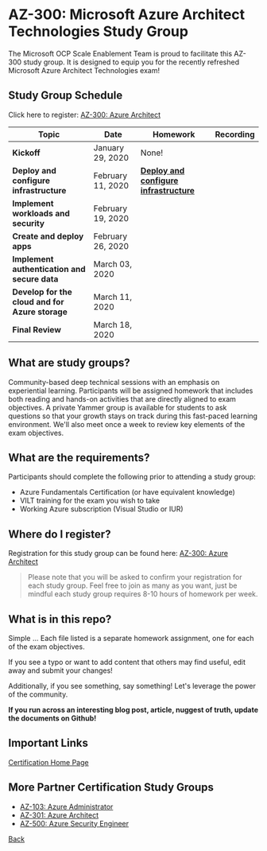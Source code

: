 # AZ-300: Microsoft Azure Architect Technologies Study Group

The Microsoft OCP Scale Enablement Team is proud to facilitate this AZ-300 study group. It is designed to equip you for the recently refreshed Microsoft Azure Architect Technologies exam!

## Study Group Schedule

Click here to register:  [AZ-300: Azure Architect](https://msuspartners.eventbuilder.com/AZ-300)

|Topic|Date|Homework|Recording|
| - | - | - | - |
|**Kickoff**|January 29, 2020|None!| |
|**Deploy and configure infrastructure**|February 11, 2020|[**Deploy and configure infrastructure**](Infrastructure.md)  | |
|**Implement workloads and security**| February 19, 2020| | |
|**Create and deploy apps**| February 26, 2020| | |
|**Implement authentication and secure data**|March 03, 2020| | |
|**Develop for the cloud and for Azure storage**|March 11, 2020| | |
|**Final Review**|March 18, 2020| | |

## What are study groups?

Community-based deep technical sessions with an emphasis on experiential learning.  Participants will be assigned homework that includes both reading and hands-on activities that are directly aligned to exam objectives.  A private Yammer group is available for students to ask questions so that your growth stays on track during this fast-paced learning environment. We'll also meet once a week to review key elements of the exam objectives.

## What are the requirements?

Participants should complete the following prior to attending a study group:

- Azure Fundamentals Certification (or have equivalent knowledge)
- VILT training for the exam you wish to take
- Working Azure subscription (Visual Studio or IUR)

## Where do I register?

Registration for this study group can be found here:
[AZ-300: Azure Architect](https://msuspartners.eventbuilder.com/AZ-300)

> Please note that you will be asked to confirm your registration for each study group.  Feel free to join as many as you want, just be mindful each study group requires 8-10 hours of homework per week.

## What is in this repo?

Simple ... Each file listed is a separate homework assignment, one for each of the exam objectives.

If you see a typo or want to add content that others may find useful, edit away and submit your changes!

Additionally, if you see something, say something!  Let's leverage the power of the community.

**If you run across an interesting blog post, article, nuggest of truth, update the documents on Github!**

## Important Links

[Certification Home Page](https://docs.microsoft.com/en-us/learn/certifications/exams/az-300)

## More Partner Certification Study Groups

- [AZ-103: Azure Administrator](https://msuspartners.eventbuilder.com/AZ103StudyGroup)
- [AZ-301: Azure Architect](https://msuspartners.eventbuilder.com/AZ-301)
- [AZ-500: Azure Security Engineer](https://msuspartners.eventbuilder.com/AZ500StudyGroup)

[Back](../)
